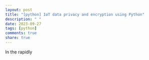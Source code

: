 ```yaml
---
layout: post
title: "[python] IoT data privacy and encryption using Python"
description: " "
date: 2023-09-27
tags: [python]
comments: true
share: true
---
```


In the rapidly
